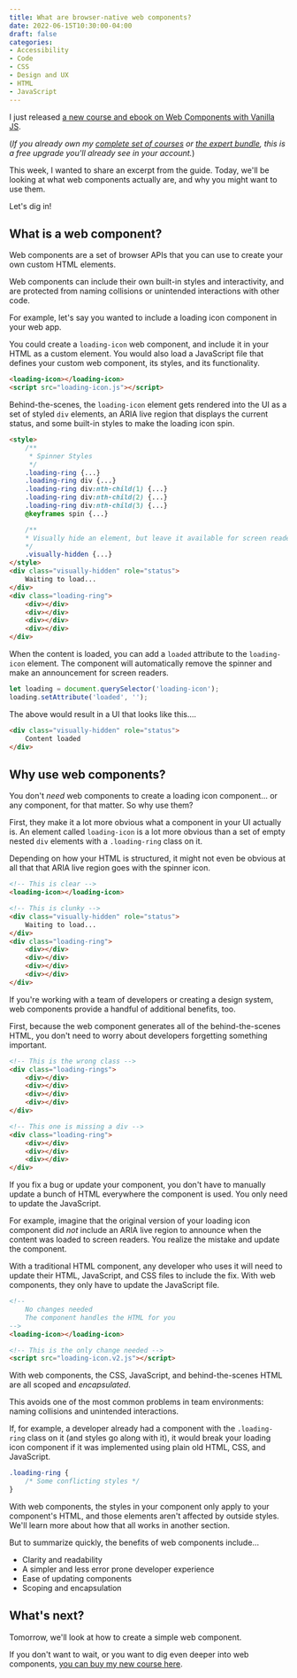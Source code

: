 ```yaml
---
title: What are browser-native web components?
date: 2022-06-15T10:30:00-04:00
draft: false
categories:
- Accessibility
- Code
- CSS
- Design and UX
- HTML
- JavaScript
---
```


I just released [a new course and ebook on Web Components with Vanilla JS](https://vanillajsguides.com/web-components/).

(_If you already own my [complete set of courses](https://vanillajsguides.com/complete-set/) or [the expert bundle](https://vanillajsguides.com/expert-bundle/), this is a free upgrade you'll already see in your account._)

This week, I wanted to share an excerpt from the guide. Today, we'll be looking at what web components actually are, and why you might want to use them.

Let's dig in!

## What is a web component?

Web components are a set of browser APIs that you can use to create your own custom HTML elements.

Web components can include their own built-in styles and interactivity, and are protected from naming collisions or unintended interactions with other code.

For example, let's say you wanted to include a loading icon component in your web app.

You could create a `loading-icon` web component, and include it in your HTML as a custom element. You would also load a JavaScript file that defines your custom web component, its styles, and its functionality.

```html
<loading-icon></loading-icon>
<script src="loading-icon.js"></script>
```

Behind-the-scenes, the `loading-icon` element gets rendered into the UI as a set of styled `div` elements, an ARIA live region that displays the current status, and some built-in styles to make the loading icon spin.

```html
<style>
	/**
	 * Spinner Styles
	 */
	.loading-ring {...}
	.loading-ring div {...}
	.loading-ring div:nth-child(1) {...}
	.loading-ring div:nth-child(2) {...}
	.loading-ring div:nth-child(3) {...}
	@keyframes spin {...}

	/**
	* Visually hide an element, but leave it available for screen readers
	*/
	.visually-hidden {...}
</style>
<div class="visually-hidden" role="status">
	Waiting to load...
</div>
<div class="loading-ring">
	<div></div>
	<div></div>
	<div></div>
	<div></div>
</div>
```

When the content is loaded, you can add a `loaded` attribute to the `loading-icon` element. The component will automatically remove the spinner and make an announcement for screen readers.

```javascript
let loading = document.querySelector('loading-icon');
loading.setAttribute('loaded', '');
```

The above would result in a UI that looks like this....

```html
<div class="visually-hidden" role="status">
	Content loaded
</div>
```

## Why use web components?

You don't _need_ web components to create a loading icon component... or any component, for that matter. So why use them?

First, they make it a lot more obvious what a component in your UI actually is. An element called `loading-icon` is a lot more obvious than a set of empty nested `div` elements with a `.loading-ring` class on it.

Depending on how your HTML is structured, it might not even be obvious at all that that ARIA live region goes with the spinner icon.

```html
<!-- This is clear -->
<loading-icon></loading-icon>

<!-- This is clunky -->
<div class="visually-hidden" role="status">
	Waiting to load...
</div>
<div class="loading-ring">
	<div></div>
	<div></div>
	<div></div>
	<div></div>
</div>
```

If you're working with a team of developers or creating a design system, web components provide a handful of additional benefits, too.

First, because the web component generates all of the behind-the-scenes HTML, you don't need to worry about developers forgetting something important.

```html
<!-- This is the wrong class -->
<div class="loading-rings">
	<div></div>
	<div></div>
	<div></div>
	<div></div>
</div>

<!-- This one is missing a div -->
<div class="loading-ring">
	<div></div>
	<div></div>
	<div></div>
</div>
```

If you fix a bug or update your component, you don't have to manually update a bunch of HTML everywhere the component is used. You only need to update the JavaScript.

For example, imagine that the original version of your loading icon component did _not_ include an ARIA live region to announce when the content was loaded to screen readers. You realize the mistake and update the component.

With a traditional HTML component, any developer who uses it will need to update their HTML, JavaScript, and CSS files to include the fix. With web components, they only have to update the JavaScript file.

```html
<!-- 
	No changes needed
	The component handles the HTML for you
-->
<loading-icon></loading-icon>

<!-- This is the only change needed -->
<script src="loading-icon.v2.js"></script>
```

With web components, the CSS, JavaScript, and behind-the-scenes HTML are all scoped and _encapsulated_.

This avoids one of the most common problems in team environments: naming collisions and unintended interactions.

If, for example, a developer already had a component with the `.loading-ring` class on it (and styles go along with it), it would break your loading icon component if it was implemented using plain old HTML, CSS, and JavaScript.

```css
.loading-ring {
	/* Some conflicting styles */
}
```

With web components, the styles in your component only apply to your component's HTML, and those elements aren't affected by outside styles. We'll learn more about how that all works in another section.

But to summarize quickly, the benefits of web components include...

- Clarity and readability
- A simpler and less error prone developer experience
- Ease of updating components
- Scoping and encapsulation

## What's next?

Tomorrow, we'll look at how to create a simple web component.

If you don't want to wait, or you want to dig even deeper into web components, [you can buy my new course here](https://vanillajsguides.com/web-components/).